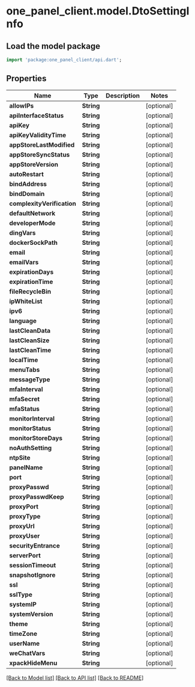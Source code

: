 # one_panel_client.model.DtoSettingInfo

## Load the model package
```dart
import 'package:one_panel_client/api.dart';
```

## Properties
Name | Type | Description | Notes
------------ | ------------- | ------------- | -------------
**allowIPs** | **String** |  | [optional] 
**apiInterfaceStatus** | **String** |  | [optional] 
**apiKey** | **String** |  | [optional] 
**apiKeyValidityTime** | **String** |  | [optional] 
**appStoreLastModified** | **String** |  | [optional] 
**appStoreSyncStatus** | **String** |  | [optional] 
**appStoreVersion** | **String** |  | [optional] 
**autoRestart** | **String** |  | [optional] 
**bindAddress** | **String** |  | [optional] 
**bindDomain** | **String** |  | [optional] 
**complexityVerification** | **String** |  | [optional] 
**defaultNetwork** | **String** |  | [optional] 
**developerMode** | **String** |  | [optional] 
**dingVars** | **String** |  | [optional] 
**dockerSockPath** | **String** |  | [optional] 
**email** | **String** |  | [optional] 
**emailVars** | **String** |  | [optional] 
**expirationDays** | **String** |  | [optional] 
**expirationTime** | **String** |  | [optional] 
**fileRecycleBin** | **String** |  | [optional] 
**ipWhiteList** | **String** |  | [optional] 
**ipv6** | **String** |  | [optional] 
**language** | **String** |  | [optional] 
**lastCleanData** | **String** |  | [optional] 
**lastCleanSize** | **String** |  | [optional] 
**lastCleanTime** | **String** |  | [optional] 
**localTime** | **String** |  | [optional] 
**menuTabs** | **String** |  | [optional] 
**messageType** | **String** |  | [optional] 
**mfaInterval** | **String** |  | [optional] 
**mfaSecret** | **String** |  | [optional] 
**mfaStatus** | **String** |  | [optional] 
**monitorInterval** | **String** |  | [optional] 
**monitorStatus** | **String** |  | [optional] 
**monitorStoreDays** | **String** |  | [optional] 
**noAuthSetting** | **String** |  | [optional] 
**ntpSite** | **String** |  | [optional] 
**panelName** | **String** |  | [optional] 
**port** | **String** |  | [optional] 
**proxyPasswd** | **String** |  | [optional] 
**proxyPasswdKeep** | **String** |  | [optional] 
**proxyPort** | **String** |  | [optional] 
**proxyType** | **String** |  | [optional] 
**proxyUrl** | **String** |  | [optional] 
**proxyUser** | **String** |  | [optional] 
**securityEntrance** | **String** |  | [optional] 
**serverPort** | **String** |  | [optional] 
**sessionTimeout** | **String** |  | [optional] 
**snapshotIgnore** | **String** |  | [optional] 
**ssl** | **String** |  | [optional] 
**sslType** | **String** |  | [optional] 
**systemIP** | **String** |  | [optional] 
**systemVersion** | **String** |  | [optional] 
**theme** | **String** |  | [optional] 
**timeZone** | **String** |  | [optional] 
**userName** | **String** |  | [optional] 
**weChatVars** | **String** |  | [optional] 
**xpackHideMenu** | **String** |  | [optional] 

[[Back to Model list]](../README.md#documentation-for-models) [[Back to API list]](../README.md#documentation-for-api-endpoints) [[Back to README]](../README.md)


